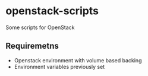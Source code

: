 # openstack-scripts

Some scripts for OpenStack

## Requiremetns

- Openstack environment with volume based backing
- Environment variables previously set

